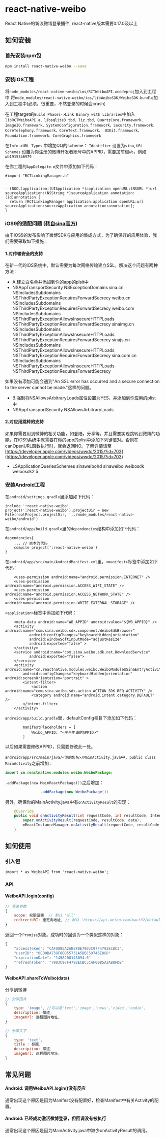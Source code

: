 # react-native-weibo

React Native的新浪微博登录插件, react-native版本需要0.17.0及以上
## 如何安装

### 首先安装npm包

```bash
npm install react-native-weibo --save
```
### 安装iOS工程
将`node_modules/react-native-weibo/ios/RCTWeiboAPI.xcodeproj`加入到工程中
将`node_modules/react-native-weibo/ios/libWeiboSDK/WeiboSDK.bundle`加入到工程中(必须，很重要，不然登录的时候会crash)

在工程target的`Build Phases->Link Binary with Libraries`中加入`libRCTWeiboAPI.a、libsqlite3.tbd、liz.tbd、QuartzCore.framework、ImageIO.framework、SystemConfiguration.framework、Security.framework、CoreTelephony.framework、CoreText.framework、 UIKit.framework、Foundation.framework、CoreGraphics.framework`


在`Info->URL Types` 中增加QQ的scheme： `Identifier` 设置为`sina`, `URL Schemes` 设置为你注册的微博开发者账号中的APPID，需要加前缀`wb`，例如`wb1915346979`

在你工程的`AppDelegate.m`文件中添加如下代码：

```
#import "RCTLinkingManager.h"


- (BOOL)application:(UIApplication *)application openURL:(NSURL *)url sourceApplication:(NSString *)sourceApplication annotation:(id)annotation {
  return [RCTLinkingManager application:application openURL:url sourceApplication:sourceApplication annotation:annotation];
}

```

### iOS9的适配问题 ([转自sina官方](https://github.com/sinaweibosdk/weibo_ios_sdk))

由于iOS9的发布影响了微博SDK与应用的集成方式，为了确保好的应用体验，我们需要采取如下措施：
#### 1.对传输安全的支持
在新一代的iOS系统中，默认需要为每次网络传输建立SSL。解决这个问题有两种方法：

- A.建立白名单并添加到你的app的plsit中
- 
	<key>NSAppTransportSecurity</key>
	<dict>
		<key>NSExceptionDomains</key>
		<dict>
			<key>sina.cn</key>
			<dict>
				<key>NSIncludesSubdomains</key>
				<true/>
				<key>NSThirdPartyExceptionRequiresForwardSecrecy</key>
				<false/>
			</dict>
			<key>weibo.cn</key>
			<dict>
				<key>NSIncludesSubdomains</key>
				<true/>
				<key>NSThirdPartyExceptionRequiresForwardSecrecy</key>
				<false/>
			</dict>
			<key>weibo.com</key>
			<dict>
				<key>NSIncludesSubdomains</key>
				<true/>
				<key>NSThirdPartyExceptionAllowsInsecureHTTPLoads</key>
				<true/>
				<key>NSThirdPartyExceptionRequiresForwardSecrecy</key>
				<false/>
			</dict>
			<key>sinaimg.cn</key>
			<dict>
				<key>NSIncludesSubdomains</key>
				<true/>
				<key>NSThirdPartyExceptionAllowsInsecureHTTPLoads</key>
				<true/>
				<key>NSThirdPartyExceptionRequiresForwardSecrecy</key>
				<false/>
			</dict>
			<key>sinajs.cn</key>
			<dict>
				<key>NSIncludesSubdomains</key>
				<true/>
				<key>NSThirdPartyExceptionAllowsInsecureHTTPLoads</key>
				<true/>
				<key>NSThirdPartyExceptionRequiresForwardSecrecy</key>
				<false/>
			</dict>
			<key>sina.com.cn</key>
			<dict>
				<key>NSIncludesSubdomains</key>
				<true/>
				<key>NSThirdPartyExceptionAllowsInsecureHTTPLoads</key>
				<true/>
				<key>NSThirdPartyExceptionRequiresForwardSecrecy</key>
				<false/>
			</dict>
		</dict>
	</dict>

如果没有添加可能会遇到"An SSL error has occurred and a secure connection to
the server cannot be made."这样的问题。

- B.强制将NSAllowsArbitraryLoads属性设置为YES，并添加到你应用的plist中
- 
	<key>NSAppTransportSecurity</key>
	<dict>
	<key>NSAllowsArbitraryLoads</key>
	</true>
	</dict>

#### 2.对应用跳转的支持
如果你需要用到微博的相关功能，如登陆，分享等。并且需要实现跳转到微博的功能，在iOS9系统中就需要在你的app的plist中添加下列键值对。否则在canOpenURL函数执行时，就会返回NO。了解详情请至[https://developer.apple.com/videos/wwdc/2015/?id=703](https://developer.apple.com/videos/wwdc/2015/?id=703)

-
	<key>LSApplicationQueriesSchemes</key>
	<array>
		<string>sinaweibohd</string>
		<string>sinaweibo</string>
		<string>weibosdk</string>
		<string>weibosdk2.5</string>
	</array>
	


### 安装Android工程

在`android/settings.gradle`里添加如下代码：

```
include ':react-native-weibo'
project(':react-native-weibo').projectDir = new File(rootProject.projectDir, '../node_modules/react-native-weibo/android')
```

在`android/app/build.gradle`里的`dependencies`结构中添加如下代码：

```
dependencies{
    ... // 原本的代码
    compile project(':react-native-weibo')
}
```

在`android/app/src/main/AndroidManifest.xml`里，`<manifest>`标签中添加如下代码：

```
	<uses-permission android:name="android.permission.INTERNET" />
	<uses-permission android:name="android.permission.ACCESS_WIFI_STATE" />
	<uses-permission android:name="android.permission.ACCESS_NETWORK_STATE" />
	<uses-permission android:name="android.permission.WRITE_EXTERNAL_STORAGE" />
```

`<application>`标签中添加如下代码：

```	
	<meta-data android:name="WB_APPID" android:value="${WB_APPID}" />
    <activity android:name="com.sina.weibo.sdk.component.WeiboSdkBrowser"
           android:configChanges="keyboardHidden|orientation"
           android:windowSoftInputMode="adjustResize"
           android:exported="false" >
    </activity>
    <service android:name="com.sina.weibo.sdk.net.DownloadService"
           android:exported="false">
    </service>
	<activity android:name="cn.reactnative.modules.weibo.WeiboModule$SinaEntryActivity" 
		android:configChanges="keyboardHidden|orientation" android:screenOrientation="portrait" >
        <intent-filter>
        	<action android:name="com.sina.weibo.sdk.action.ACTION_SDK_REQ_ACTIVITY" />
        	<category android:name="android.intent.category.DEFAULT" />
        </intent-filter>
    </activity>
```

`android/app/build.gradle`里，defaultConfig栏目下添加如下代码：

```
		manifestPlaceholders = [
            Weibo_APPID: "<平台申请的APPID>"
        ]
```

以后如果需要修改APPID，只需要修改此一处。


`android/app/src/main/java/<你的包名>/MainActivity.java`中，`public class MainActivity`之前增加：

```java
import cn.reactnative.modules.weibo.WeiboPackage;
```

`.addPackage(new MainReactPackage())`之后增加：

```java
                .addPackage(new WeiboPackage())
```

另外，确保你的MainActivity.java中有`onActivityResult`的实现：

```java
    @Override
    public void onActivityResult(int requestCode, int resultCode, Intent data){
        super.onActivityResult(requestCode, resultCode, data);
        mReactInstanceManager.onActivityResult(requestCode, resultCode, data);
    }
```

## 如何使用

### 引入包

```
import * as WeiboAPI from 'react-native-weibo';
```

### API

#### WeiboAPI.login(config)

```javascript
// 登录参数 
{	
	scope: 权限设置, // 默认 'all'
	redirectURI: 重定向地址, // 默认 'https://api.weibo.com/oauth2/default.html'(必须和sina微博开放平台中应		用对应的redirectURI设置的一致，不然会登录失败)
}
```

返回一个`Promise`对象。成功时的回调为一个类似这样的对象：

```javascript
{
	"accessToken": "CAF0085A2AB8FDE7903C97F4792ECBC3",
	"userID": "0E00BA738F6BB55731A5BBC59746E88D"
	"expirationDate": "1458208143094.6"	
	"refreshToken": "7903C97F4792ECBC3CAF0085A2AB8FDE"
}
```

#### WeiboAPI.shareToWeibo(data)

分享到微博

```javascript
// 分享图片
{	
	type: 'image', //可以是'text','image','news','video','audio',  
	description: 描述,
	imageUrl: 远程图片地址,
}
```

```javascript
// 分享文字
{	
	type: 'text',
	title : 标题,  
	description: 描述,
	imageUrl: 远程图片地址,
}
```

## 常见问题

#### Android: 调用WeiboAPI.login()没有反应

通常出现这个原因是因为Manifest没有配置好，检查Manifest中有关Activity的配置。

#### Android: 已经成功激活微博登录，但回调没有被执行

通常出现这个原因是因为MainActivity.java中缺少onActivityResult的调用。
